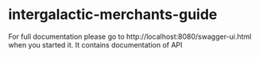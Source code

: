 # intergalactic-merchants-guide

For full documentation please go to http://localhost:8080/swagger-ui.html when you started it. It contains documentation of API
